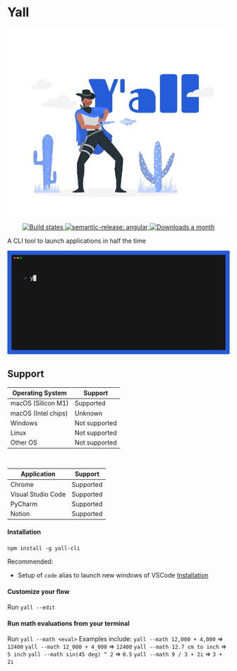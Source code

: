 # Yall

<p align="center">
    <img alt="Yall logo"  src="https://github.com/Amber-Williams/yall/blob/main/quick-draw.gif" width="500"/>
</p>
<p align="center">
  <a href="https://github.com/Amber-Williams/yall/actions/workflows/release.yml">
    <img alt="Build states" src="https://github.com/Amber-Williams/yall/actions/workflows/release.yml/badge.svg">
  </a>
  <a href="#badge">
    <img alt="semantic-release: angular" src="https://img.shields.io/badge/semantic--release-angular-e10079?logo=semantic-release">
  </a>
  <a href="https://www.npmjs.com/package/yall-cli">
    <img alt="Downloads a month" src="https://img.shields.io/npm/dm/yall-cli.svg">
  </a>
</p>

A CLI tool to launch applications in half the time

<img alt="Welcome to Yall" src="https://github.com/Amber-Williams/yall/blob/main/demo.gif" width="600" />

## Support

| Operating System    | Support       |
| ------------------- | ------------- |
| macOS (Silicon M1)  | Supported     |
| macOS (Intel chips) | Unknown       |
| Windows             | Not supported |
| Linux               | Not supported |
| Other OS            | Not supported |

</br>

| Application        | Support   |
| ------------------ | --------- |
| Chrome             | Supported |
| Visual Studio Code | Supported |
| PyCharm            | Supported |
| Notion             | Supported |

#### Installation

`npm install -g yall-cli`

Recommended:

- Setup of `code` alias to launch new windows of VSCode [Installation](https://code.visualstudio.com/docs/setup/mac)

#### Customize your flow

Run `yall --edit`

#### Run math evaluations from your terminal

Run `yall --math <eval>`
Examples include:
`yall --math 12,000 + 4,000` => `12400`
`yall --math 12_000 + 4_000` => `12400`
`yall --math 12.7 cm to inch` => `5 inch`
`yall --math sin(45 deg) ^ 2` => `0.5`
`yall --math 9 / 3 + 2i` => `3 + 2i`
